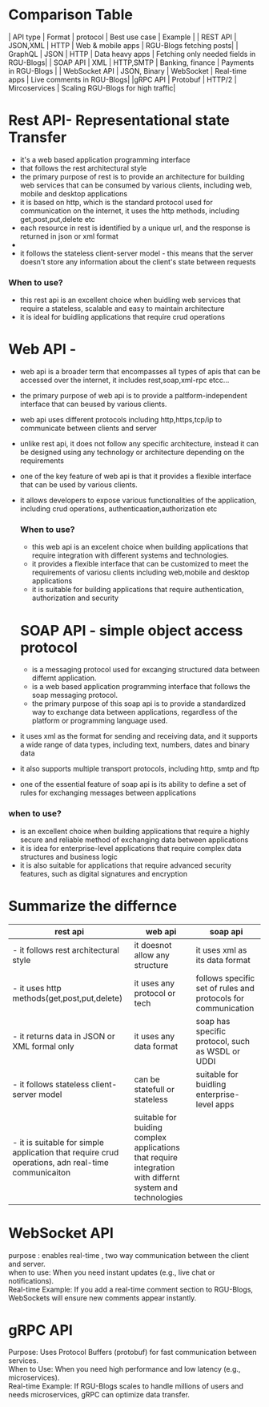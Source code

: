 # Comparison Table
| API type | Format | protocol | Best use case | Example |
| REST API | JSON,XML | HTTP | Web & mobile apps | RGU-Blogs fetching posts|
| GraphQL | JSON | HTTP | Data heavy apps | Fetching only needed fields in RGU-Blogs|
| SOAP API | XML | HTTP,SMTP | Banking, finance | Payments in RGU-Blogs |
| WebSocket API | JSON, Binary | WebSocket | Real-time apps | Live comments in RGU-Blogs|
|gRPC API | Protobuf | HTTP/2 | Mircoservices | Scaling RGU-Blogs for high traffic|






# Rest API- Representational state Transfer
- it's a web based application programming interface
- that follows the rest architectural style
- the primary purpose of rest is to provide an architecture for building web services that can be consumed by various clients, including web, mobile and desktop applications
- it is based on http, which is the standard protocol used for communication on the internet, it uses the http methods, including get,post,put,delete etc
- each resource in rest is identified by a unique url, and the response is returned in json or xml format
- 
-  it follows the stateless client-server model - this means that the server doesn't store any information about the client's state between requests
### When to use?
- this rest api is an excellent choice when buidling web services that require a stateless, scalable and easy to maintain architecture
- it is ideal for buidling applications that require crud operations




# Web API - 
- web api is a broader term that encompasses all types of apis that can be accessed over the internet, it includes rest,soap,xml-rpc etcc...
- the primary purpose of web api is to provide a paltform-independent interface that can beused by various clients.
- web api uses different protocols including http,https,tcp/ip to communicate between clients and server
- unlike rest api, it does not follow any specific architecture, instead it can be designed using any technology or architecture depending on the requirements
- one of the key feature of web api is that it provides a flexible interface that can be used by various clients.
- it allows developers to expose various functionalities of the application,  including crud operations, authenticaation,authorization etc

  ### When to use?
  - this web api is an excelent choice when building applications that require integration with different systems and technologies.
  - it provides a flexible interface that can be customized to meet the requirements of variosu clients including web,mobile and desktop applications
  - it is suitable for building applications that require authentication, authorization and security




  # SOAP API - simple object access protocol
  - is a messaging protocol used for excanging structured data between differnt application.
  - is a web based application programming interface that follows the soap messaging protocol.
  - the primary purpose of this soap api is to provide a standardized way to exchange data between applications, regardless of the platform or programming language used.
 -  it uses xml as the format for sending and receiving data, and it supports a wide range of data types, including text, numbers, dates and binary data
 -  it also supports multiple transport protocols, including http, smtp and ftp
 -  one of the essential feature of soap api is its ability to define a set of rules for exchanging messages between applications


### when to use?
- is an excellent choice when building applications that require a highly secure and reliable method of exchanging data between applications
- it is idea for enterprise-level applications that require complex data structures and business logic
- it is also suitable for applications that require advanced security features, such as digital signatures and encryption



# Summarize the differnce
| rest api | web api | soap api |
| ------ | ------ | ------- |
| - it follows rest architectural style | it doesnot allow any structure | it uses xml as its data format|
| - it uses http methods(get,post,put,delete) | it uses any protocol or tech | follows specific set of rules and protocols for communication|
| - it returns data in JSON or XML formal only | it uses any data format| soap has specific protocol, such as WSDL or UDDI|
| - it follows stateless client-server model | can be statefull or stateless | suitable for buidling enterprise-level apps|
| - it is suitable for simple application that require crud operations, adn real-time communicaiton | suitable for buiding complex applications that require integration with differnt system and technologies ||



# WebSocket API
purpose : enables real-time , two way communication between the client and server.<br>
when to use: When you need instant updates (e.g., live chat or notifications).<br>
Real-time Example: If you add a real-time comment section to RGU-Blogs, WebSockets will ensure new comments appear instantly.<br>


# gRPC API
Purpose: Uses Protocol Buffers (protobuf) for fast communication between services.<br>
When to Use: When you need high performance and low latency (e.g., microservices).<br>
Real-time Example: If RGU-Blogs scales to handle millions of users and needs microservices, gRPC can optimize data transfer.
